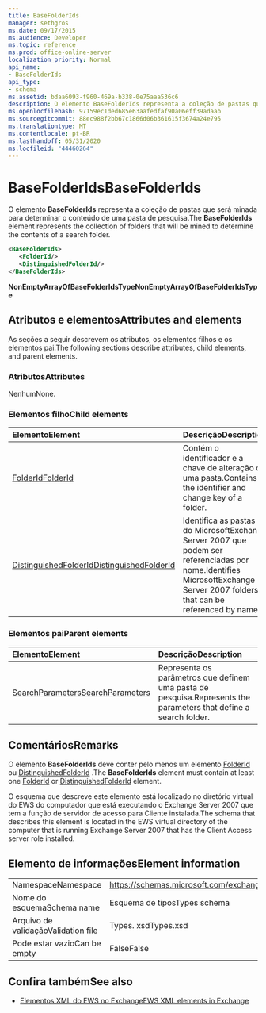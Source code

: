 ```yaml
---
title: BaseFolderIds
manager: sethgros
ms.date: 09/17/2015
ms.audience: Developer
ms.topic: reference
ms.prod: office-online-server
localization_priority: Normal
api_name:
- BaseFolderIds
api_type:
- schema
ms.assetid: bdaa6093-f960-469a-b338-0e75aaa536c6
description: O elemento BaseFolderIds representa a coleção de pastas que será minada para determinar o conteúdo de uma pasta de pesquisa.
ms.openlocfilehash: 97159ec1ded685e63aafedfaf90a06eff39adaab
ms.sourcegitcommit: 88ec988f2bb67c1866d06b361615f3674a24e795
ms.translationtype: MT
ms.contentlocale: pt-BR
ms.lasthandoff: 05/31/2020
ms.locfileid: "44460264"
---
```

# <a name="basefolderids"></a><span data-ttu-id="39d99-103">BaseFolderIds</span><span class="sxs-lookup"><span data-stu-id="39d99-103">BaseFolderIds</span></span>

<span data-ttu-id="39d99-104">O elemento **BaseFolderIds** representa a coleção de pastas que será minada para determinar o conteúdo de uma pasta de pesquisa.</span><span class="sxs-lookup"><span data-stu-id="39d99-104">The **BaseFolderIds** element represents the collection of folders that will be mined to determine the contents of a search folder.</span></span> 
  
```xml
<BaseFolderIds>
   <FolderId/>
   <DistinguishedFolderId/>
</BaseFolderIds>
```

 <span data-ttu-id="39d99-105">**NonEmptyArrayOfBaseFolderIdsType**</span><span class="sxs-lookup"><span data-stu-id="39d99-105">**NonEmptyArrayOfBaseFolderIdsType**</span></span>
## <a name="attributes-and-elements"></a><span data-ttu-id="39d99-106">Atributos e elementos</span><span class="sxs-lookup"><span data-stu-id="39d99-106">Attributes and elements</span></span>

<span data-ttu-id="39d99-107">As seções a seguir descrevem os atributos, os elementos filhos e os elementos pai.</span><span class="sxs-lookup"><span data-stu-id="39d99-107">The following sections describe attributes, child elements, and parent elements.</span></span>
  
### <a name="attributes"></a><span data-ttu-id="39d99-108">Atributos</span><span class="sxs-lookup"><span data-stu-id="39d99-108">Attributes</span></span>

<span data-ttu-id="39d99-109">Nenhum</span><span class="sxs-lookup"><span data-stu-id="39d99-109">None.</span></span>
  
### <a name="child-elements"></a><span data-ttu-id="39d99-110">Elementos filho</span><span class="sxs-lookup"><span data-stu-id="39d99-110">Child elements</span></span>

|<span data-ttu-id="39d99-111">**Elemento**</span><span class="sxs-lookup"><span data-stu-id="39d99-111">**Element**</span></span>|<span data-ttu-id="39d99-112">**Descrição**</span><span class="sxs-lookup"><span data-stu-id="39d99-112">**Description**</span></span>|
|:-----|:-----|
|[<span data-ttu-id="39d99-113">FolderId</span><span class="sxs-lookup"><span data-stu-id="39d99-113">FolderId</span></span>](folderid.md) <br/> |<span data-ttu-id="39d99-114">Contém o identificador e a chave de alteração de uma pasta.</span><span class="sxs-lookup"><span data-stu-id="39d99-114">Contains the identifier and change key of a folder.</span></span>  <br/> |
|[<span data-ttu-id="39d99-115">DistinguishedFolderId</span><span class="sxs-lookup"><span data-stu-id="39d99-115">DistinguishedFolderId</span></span>](distinguishedfolderid.md) <br/> |<span data-ttu-id="39d99-116">Identifica as pastas do MicrosoftExchange Server 2007 que podem ser referenciadas por nome.</span><span class="sxs-lookup"><span data-stu-id="39d99-116">Identifies MicrosoftExchange Server 2007 folders that can be referenced by name.</span></span>  <br/> |
   
### <a name="parent-elements"></a><span data-ttu-id="39d99-117">Elementos pai</span><span class="sxs-lookup"><span data-stu-id="39d99-117">Parent elements</span></span>

|<span data-ttu-id="39d99-118">**Elemento**</span><span class="sxs-lookup"><span data-stu-id="39d99-118">**Element**</span></span>|<span data-ttu-id="39d99-119">**Descrição**</span><span class="sxs-lookup"><span data-stu-id="39d99-119">**Description**</span></span>|
|:-----|:-----|
|[<span data-ttu-id="39d99-120">SearchParameters</span><span class="sxs-lookup"><span data-stu-id="39d99-120">SearchParameters</span></span>](searchparameters.md) <br/> |<span data-ttu-id="39d99-121">Representa os parâmetros que definem uma pasta de pesquisa.</span><span class="sxs-lookup"><span data-stu-id="39d99-121">Represents the parameters that define a search folder.</span></span>  <br/> |
   
## <a name="remarks"></a><span data-ttu-id="39d99-122">Comentários</span><span class="sxs-lookup"><span data-stu-id="39d99-122">Remarks</span></span>

<span data-ttu-id="39d99-123">O elemento **BaseFolderIds** deve conter pelo menos um elemento [FolderId](folderid.md) ou [DistinguishedFolderId](distinguishedfolderid.md) .</span><span class="sxs-lookup"><span data-stu-id="39d99-123">The **BaseFolderIds** element must contain at least one [FolderId](folderid.md) or [DistinguishedFolderId](distinguishedfolderid.md) element.</span></span> 
  
<span data-ttu-id="39d99-124">O esquema que descreve este elemento está localizado no diretório virtual do EWS do computador que está executando o Exchange Server 2007 que tem a função de servidor de acesso para Cliente instalada.</span><span class="sxs-lookup"><span data-stu-id="39d99-124">The schema that describes this element is located in the EWS virtual directory of the computer that is running Exchange Server 2007 that has the Client Access server role installed.</span></span>
  
## <a name="element-information"></a><span data-ttu-id="39d99-125">Elemento de informações</span><span class="sxs-lookup"><span data-stu-id="39d99-125">Element information</span></span>

|||
|:-----|:-----|
|<span data-ttu-id="39d99-126">Namespace</span><span class="sxs-lookup"><span data-stu-id="39d99-126">Namespace</span></span>  <br/> |https://schemas.microsoft.com/exchange/services/2006/types  <br/> |
|<span data-ttu-id="39d99-127">Nome do esquema</span><span class="sxs-lookup"><span data-stu-id="39d99-127">Schema name</span></span>  <br/> |<span data-ttu-id="39d99-128">Esquema de tipos</span><span class="sxs-lookup"><span data-stu-id="39d99-128">Types schema</span></span>  <br/> |
|<span data-ttu-id="39d99-129">Arquivo de validação</span><span class="sxs-lookup"><span data-stu-id="39d99-129">Validation file</span></span>  <br/> |<span data-ttu-id="39d99-130">Types. xsd</span><span class="sxs-lookup"><span data-stu-id="39d99-130">Types.xsd</span></span>  <br/> |
|<span data-ttu-id="39d99-131">Pode estar vazio</span><span class="sxs-lookup"><span data-stu-id="39d99-131">Can be empty</span></span>  <br/> |<span data-ttu-id="39d99-132">False</span><span class="sxs-lookup"><span data-stu-id="39d99-132">False</span></span>  <br/> |
   
## <a name="see-also"></a><span data-ttu-id="39d99-133">Confira também</span><span class="sxs-lookup"><span data-stu-id="39d99-133">See also</span></span>



- [<span data-ttu-id="39d99-134">Elementos XML do EWS no Exchange</span><span class="sxs-lookup"><span data-stu-id="39d99-134">EWS XML elements in Exchange</span></span>](ews-xml-elements-in-exchange.md)

